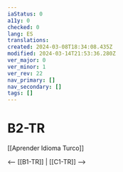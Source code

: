 ```yaml
---
iaStatus: 0
a11y: 0
checked: 0
lang: ES
translations: 
created: 2024-03-08T18:34:08.435Z
modified: 2024-03-14T21:53:36.280Z
ver_major: 0
ver_minor: 1
ver_rev: 22
nav_primary: []
nav_secondary: []
tags: []
---
```

# B2-TR

[[Aprender Idioma Turco]]

<-- [[B1-TR]] | [[C1-TR]] -->